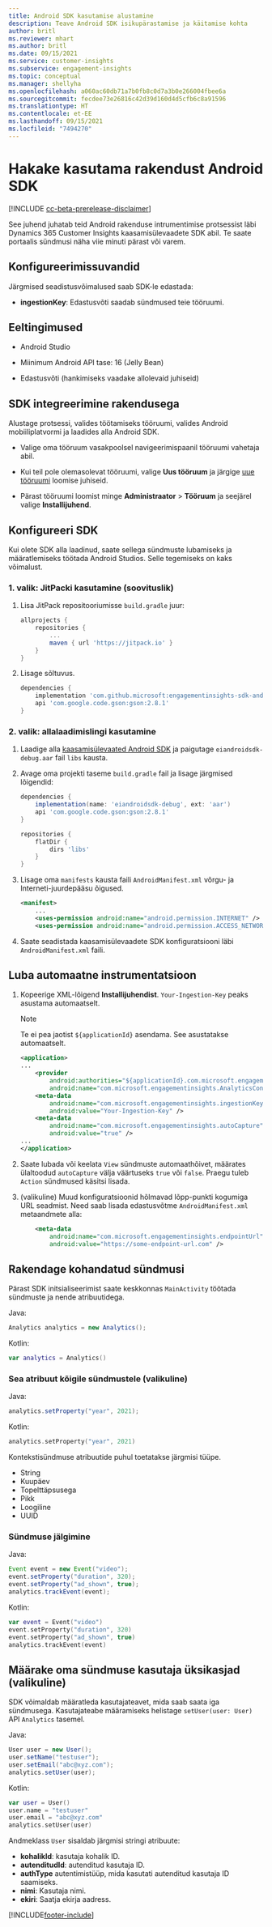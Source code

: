 ```yaml
---
title: Android SDK kasutamise alustamine
description: Teave Android SDK isikupärastamise ja käitamise kohta
author: britl
ms.reviewer: mhart
ms.author: britl
ms.date: 09/15/2021
ms.service: customer-insights
ms.subservice: engagement-insights
ms.topic: conceptual
ms.manager: shellyha
ms.openlocfilehash: a060ac60db71a7b0fb8c0d7a3b0e266004fbee6a
ms.sourcegitcommit: fecdee73e26816c42d39d160d4d5cfb6c8a91596
ms.translationtype: HT
ms.contentlocale: et-EE
ms.lasthandoff: 09/15/2021
ms.locfileid: "7494270"
---
```

# <a name="get-started-with-the-android-sdk"></a>Hakake kasutama rakendust Android SDK

[!INCLUDE [cc-beta-prerelease-disclaimer](includes/cc-beta-prerelease-disclaimer.md)]

See juhend juhatab teid Android rakenduse intrumentimise protsessist läbi Dynamics 365 Customer Insights kaasamisülevaadete SDK abil. Te saate portaalis sündmusi näha viie minuti pärast või varem.

## <a name="configuration-options"></a>Konfigureerimissuvandid
Järgmised seadistusvõimalused saab SDK-le edastada:

- **ingestionKey**: Edastusvõti saadab sündmused teie tööruumi.

## <a name="prerequisites"></a>Eeltingimused

- Android Studio

- Miinimum Android API tase: 16 (Jelly Bean)

- Edastusvõti (hankimiseks vaadake allolevaid juhiseid)

## <a name="integrate-the-sdk-into-your-application"></a>SDK integreerimine rakendusega
Alustage protsessi, valides töötamiseks tööruumi, valides Android mobiiliplatvormi ja laadides alla Android SDK.

- Valige oma tööruum vasakpoolsel navigeerimispaanil tööruumi vahetaja abil.

- Kui teil pole olemasolevat tööruumi, valige  **Uus tööruum** ja järgige [uue tööruumi](create-workspace.md) loomise juhiseid.

- Pärast tööruumi loomist minge **Administraator** > **Tööruum** ja seejärel valige  **Installijuhend**. 

## <a name="configure-the-sdk"></a>Konfigureeri SDK

Kui olete SDK alla laadinud, saate sellega sündmuste lubamiseks ja määratlemiseks töötada Android Studios. Selle tegemiseks on kaks võimalust.
### <a name="option-1-using-jitpack-recommended"></a>1. valik: JitPacki kasutamine (soovituslik)
1. Lisa JitPack repositooriumisse `build.gradle` juur:
    ```gradle
    allprojects {
        repositories {
            ...
            maven { url 'https://jitpack.io' }
        }
    }
    ```

1. Lisage sõltuvus.
    ```gradle
    dependencies {
        implementation 'com.github.microsoft:engagementinsights-sdk-android:1.0.0'
        api 'com.google.code.gson:gson:2.8.1'
    }
    ```

### <a name="option-2-using-download-link"></a>2. valik: allalaadimislingi kasutamine
1. Laadige alla [kaasamisülevaated Android SDK](https://download.pi.dynamics.com/sdk/EI-SDKs/ei-android-sdk.zip) ja paigutage `eiandroidsdk-debug.aar` fail `libs` kausta.

1. Avage oma projekti taseme `build.gradle` fail ja lisage järgmised lõigendid:
    ```gradle
    dependencies {
        implementation(name: 'eiandroidsdk-debug', ext: 'aar')
        api 'com.google.code.gson:gson:2.8.1'
    }

    repositories {
        flatDir {
            dirs 'libs'
        }
    }
    ```

1. Lisage oma `manifests` kausta faili `AndroidManifest.xml` võrgu- ja Interneti-juurdepääsu õigused. 
    ```xml
    <manifest>
        ...
        <uses-permission android:name="android.permission.INTERNET" />
        <uses-permission android:name="android.permission.ACCESS_NETWORK_STATE" />
    ```
    
1. Saate seadistada kaasamisülevaadete SDK konfiguratsiooni läbi `AndroidManifest.xml` faili. 

## <a name="enable-auto-instrumentation"></a>Luba automaatne instrumentatsioon
1. Kopeerige XML-lõigend **Installijuhendist**. `Your-Ingestion-Key` peaks asustama automaatselt.

   > [!NOTE]
   > Te ei pea jaotist `${applicationId}` asendama. See asustatakse automaatselt.
   

   ```xml
   <application>
   ...
       <provider
           android:authorities="${applicationId}.com.microsoft.engagementinsights.AnalyticsContentProvider"
           android:name="com.microsoft.engagementinsights.AnalyticsContentProvider" />
       <meta-data
           android:name="com.microsoft.engagementinsights.ingestionKey"
           android:value="Your-Ingestion-Key" />
       <meta-data
           android:name="com.microsoft.engagementinsights.autoCapture"
           android:value="true" />
   ...
   </application>
   ```

1. Saate lubada või keelata `View` sündmuste automaathõivet, määrates ülaltoodud `autoCapture` välja väärtuseks `true` või `false`. Praegu tuleb `Action` sündmused käsitsi lisada.

1. (valikuline) Muud konfiguratsioonid hõlmavad lõpp-punkti kogumiga URL seadmist. Need saab lisada edastusvõtme `AndroidManifest.xml` metaandmete alla:
    ```xml
        <meta-data
            android:name="com.microsoft.engagementinsights.endpointUrl"
            android:value="https://some-endpoint-url.com" />
    ```

## <a name="implement-custom-events"></a>Rakendage kohandatud sündmusi

Pärast SDK initsialiseerimist saate keskkonnas `MainActivity` töötada sündmuste ja nende atribuutidega.

    
Java:
```java
Analytics analytics = new Analytics();
```

Kotlin:
```kotlin
var analytics = Analytics()
```

### <a name="set-property-for-all-events-optional"></a>Sea atribuut kõigile sündmustele (valikuline)
    
Java:
```java
analytics.setProperty("year", 2021);
```

Kotlin:
```kotlin
analytics.setProperty("year", 2021)
```

Kontekstisündmuse atribuutide puhul toetatakse järgmisi tüüpe.
- String
- Kuupäev
- Topelttäpsusega
- Pikk
- Loogiline
- UUID

### <a name="track-an-event"></a>Sündmuse jälgimine

Java:
```java
Event event = new Event("video");
event.setProperty("duration", 320);
event.setProperty("ad_shown", true);
analytics.trackEvent(event);
```

Kotlin:
```kotlin
var event = Event("video")
event.setProperty("duration", 320)
event.setProperty("ad_shown", true)
analytics.trackEvent(event)
```

## <a name="set-user-details-for-your-event-optional"></a>Määrake oma sündmuse kasutaja üksikasjad (valikuline)

SDK võimaldab määratleda kasutajateavet, mida saab saata iga sündmusega. Kasutajateabe määramiseks helistage `setUser(user: User)` API `Analytics` tasemel.

Java:
```java
User user = new User();
user.setName("testuser");
user.setEmail("abc@xyz.com");
analytics.setUser(user);
```

Kotlin:
```kotlin
var user = User()
user.name = "testuser"
user.email = "abc@xyz.com"
analytics.setUser(user)
```

Andmeklass `User` sisaldab järgmisi stringi atribuute:

- **kohalikId**: kasutaja kohalik ID.
- **autenditudId**: autenditud kasutaja ID.
- **authType** autentimistüüp, mida kasutati autenditud kasutaja ID saamiseks.
- **nimi**: Kasutaja nimi.
- **ekiri**: Saatja ekirja aadress.

[!INCLUDE[footer-include](../includes/footer-banner.md)]
